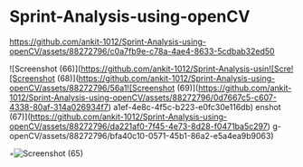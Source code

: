 # Sprint-Analysis-using-openCV

https://github.com/ankit-1012/Sprint-Analysis-using-openCV/assets/88272796/c0a7fb9e-c78a-4ae4-8633-5cdbab32ed50


![Screenshot (66)](https://github.com/ankit-1012/Sprint-Analysis-usin![Scre![Screenshot (68)](https://github.com/ankit-1012/Sprint-Analysis-using-openCV/assets/88272796/56a1![Screenshot (69)](https://github.com/ankit-1012/Sprint-Analysis-using-openCV/assets/88272796/0d7667c5-c607-4338-80af-314a026934f7)
a1ef-4e8c-4f5c-b223-e0fc30e116db)
enshot (67)](https://github.com/ankit-1012/Sprint-Analysis-using-openCV/assets/88272796/da221af0-7f45-4e73-8d28-f0471ba5c297)
g-openCV/assets/88272796/bfa40c10-0571-45b1-86a2-e5a4ea9b9063)

 ◦![Screenshot (65)](https://github.com/ankit-1012/Sprint-Analysis-using-openCV/assets/88272796/7477713b-f102-44f1-8d66-bfac18a7849c)
